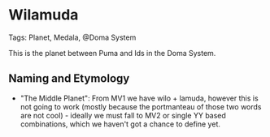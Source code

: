 # Wilamuda

Tags: Planet, Medala, @Doma System

This is the planet between Puma and Ids in the Doma System.

## Naming and Etymology

* "The Middle Planet": From MV1 we have wilo + lamuda, however this is not going to work (mostly because the portmanteau of those two words are not cool) - ideally we must fall to MV2 or single YY based combinations, which we haven't got a chance to define yet.